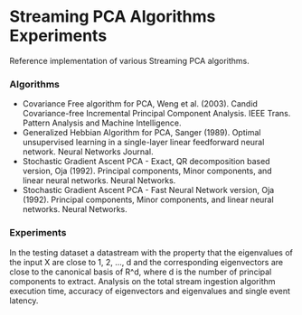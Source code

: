 # Streaming PCA Algorithms Experiments

Reference implementation of various Streaming PCA algorithms.

### Algorithms

- Covariance Free algorithm for PCA, Weng et al. (2003). Candid Covariance-free Incremental Principal Component Analysis. IEEE Trans. Pattern Analysis and Machine Intelligence.
- Generalized Hebbian Algorithm for PCA, Sanger (1989). Optimal unsupervised learning in a single-layer linear feedforward neural network. Neural Networks Journal.
- Stochastic Gradient Ascent PCA - Exact, QR decomposition based version, Oja (1992). Principal components, Minor components, and linear neural networks. Neural Networks.
- Stochastic Gradient Ascent PCA - Fast Neural Network version, Oja (1992). Principal components, Minor components, and linear neural networks. Neural Networks.

### Experiments

In the testing dataset a datastream with the property that the eigenvalues of the input X are close to 1, 2, ..., d and the corresponding eigenvectors are close to the canonical basis of R^d, where d is the number of principal components to extract.
Analysis on the total stream ingestion algorithm execution time, accuracy of eigenvectors and eigenvalues and single event latency.
